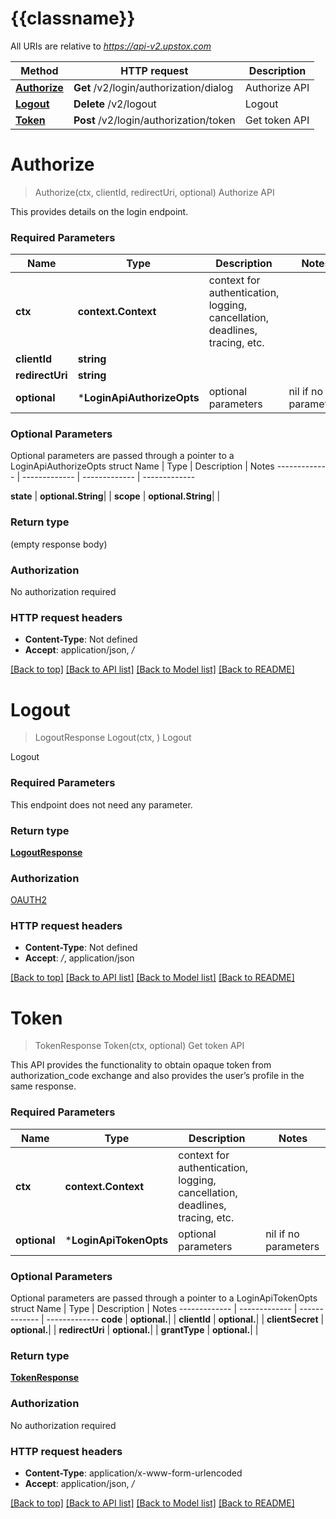 # {{classname}}

All URIs are relative to *https://api-v2.upstox.com*

Method | HTTP request | Description
------------- | ------------- | -------------
[**Authorize**](LoginApi.md#Authorize) | **Get** /v2/login/authorization/dialog | Authorize API
[**Logout**](LoginApi.md#Logout) | **Delete** /v2/logout | Logout
[**Token**](LoginApi.md#Token) | **Post** /v2/login/authorization/token | Get token API

# **Authorize**
> Authorize(ctx, clientId, redirectUri, optional)
Authorize API

This provides details on the login endpoint.

### Required Parameters

Name | Type | Description  | Notes
------------- | ------------- | ------------- | -------------
 **ctx** | **context.Context** | context for authentication, logging, cancellation, deadlines, tracing, etc.
  **clientId** | **string**|  | 
  **redirectUri** | **string**|  | 
 **optional** | ***LoginApiAuthorizeOpts** | optional parameters | nil if no parameters

### Optional Parameters
Optional parameters are passed through a pointer to a LoginApiAuthorizeOpts struct
Name | Type | Description  | Notes
------------- | ------------- | ------------- | -------------


 **state** | **optional.String**|  | 
 **scope** | **optional.String**|  | 

### Return type

 (empty response body)

### Authorization

No authorization required

### HTTP request headers

 - **Content-Type**: Not defined
 - **Accept**: application/json, */*

[[Back to top]](#) [[Back to API list]](../README.md#documentation-for-api-endpoints) [[Back to Model list]](../README.md#documentation-for-models) [[Back to README]](../README.md)

# **Logout**
> LogoutResponse Logout(ctx, )
Logout

Logout

### Required Parameters
This endpoint does not need any parameter.

### Return type

[**LogoutResponse**](LogoutResponse.md)

### Authorization

[OAUTH2](../README.md#OAUTH2)

### HTTP request headers

 - **Content-Type**: Not defined
 - **Accept**: */*, application/json

[[Back to top]](#) [[Back to API list]](../README.md#documentation-for-api-endpoints) [[Back to Model list]](../README.md#documentation-for-models) [[Back to README]](../README.md)

# **Token**
> TokenResponse Token(ctx, optional)
Get token API

This API provides the functionality to obtain opaque token from authorization_code exchange and also provides the user’s profile in the same response.

### Required Parameters

Name | Type | Description  | Notes
------------- | ------------- | ------------- | -------------
 **ctx** | **context.Context** | context for authentication, logging, cancellation, deadlines, tracing, etc.
 **optional** | ***LoginApiTokenOpts** | optional parameters | nil if no parameters

### Optional Parameters
Optional parameters are passed through a pointer to a LoginApiTokenOpts struct
Name | Type | Description  | Notes
------------- | ------------- | ------------- | -------------
 **code** | **optional.**|  | 
 **clientId** | **optional.**|  | 
 **clientSecret** | **optional.**|  | 
 **redirectUri** | **optional.**|  | 
 **grantType** | **optional.**|  | 

### Return type

[**TokenResponse**](TokenResponse.md)

### Authorization

No authorization required

### HTTP request headers

 - **Content-Type**: application/x-www-form-urlencoded
 - **Accept**: application/json, */*

[[Back to top]](#) [[Back to API list]](../README.md#documentation-for-api-endpoints) [[Back to Model list]](../README.md#documentation-for-models) [[Back to README]](../README.md)

